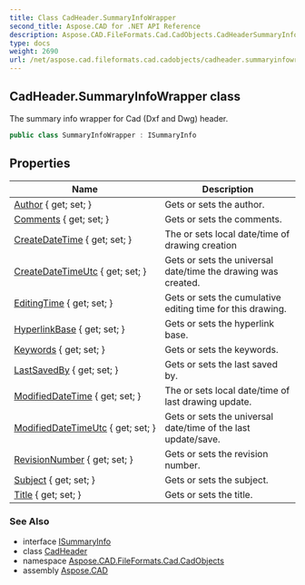 ```yaml
---
title: Class CadHeader.SummaryInfoWrapper
second_title: Aspose.CAD for .NET API Reference
description: Aspose.CAD.FileFormats.Cad.CadObjects.CadHeaderSummaryInfoWrapper class. The summary info wrapper for Cad Dxf and Dwg header
type: docs
weight: 2690
url: /net/aspose.cad.fileformats.cad.cadobjects/cadheader.summaryinfowrapper/
---
```

## CadHeader.SummaryInfoWrapper class

The summary info wrapper for Cad (Dxf and Dwg) header.

```csharp
public class SummaryInfoWrapper : ISummaryInfo
```

## Properties

| Name | Description |
| --- | --- |
| [Author](../../aspose.cad.fileformats.cad.cadobjects/cadheader.summaryinfowrapper/author) { get; set; } | Gets or sets the author. |
| [Comments](../../aspose.cad.fileformats.cad.cadobjects/cadheader.summaryinfowrapper/comments) { get; set; } | Gets or sets the comments. |
| [CreateDateTime](../../aspose.cad.fileformats.cad.cadobjects/cadheader.summaryinfowrapper/createdatetime) { get; set; } | The or sets local date/time of drawing creation |
| [CreateDateTimeUtc](../../aspose.cad.fileformats.cad.cadobjects/cadheader.summaryinfowrapper/createdatetimeutc) { get; set; } | Gets or sets the universal date/time the drawing was created. |
| [EditingTime](../../aspose.cad.fileformats.cad.cadobjects/cadheader.summaryinfowrapper/editingtime) { get; set; } | Gets or sets the cumulative editing time for this drawing. |
| [HyperlinkBase](../../aspose.cad.fileformats.cad.cadobjects/cadheader.summaryinfowrapper/hyperlinkbase) { get; set; } | Gets or sets the hyperlink base. |
| [Keywords](../../aspose.cad.fileformats.cad.cadobjects/cadheader.summaryinfowrapper/keywords) { get; set; } | Gets or sets the keywords. |
| [LastSavedBy](../../aspose.cad.fileformats.cad.cadobjects/cadheader.summaryinfowrapper/lastsavedby) { get; set; } | Gets or sets the last saved by. |
| [ModifiedDateTime](../../aspose.cad.fileformats.cad.cadobjects/cadheader.summaryinfowrapper/modifieddatetime) { get; set; } | The or sets local date/time of last drawing update. |
| [ModifiedDateTimeUtc](../../aspose.cad.fileformats.cad.cadobjects/cadheader.summaryinfowrapper/modifieddatetimeutc) { get; set; } | Gets or sets the universal date/time of the last update/save. |
| [RevisionNumber](../../aspose.cad.fileformats.cad.cadobjects/cadheader.summaryinfowrapper/revisionnumber) { get; set; } | Gets or sets the revision number. |
| [Subject](../../aspose.cad.fileformats.cad.cadobjects/cadheader.summaryinfowrapper/subject) { get; set; } | Gets or sets the subject. |
| [Title](../../aspose.cad.fileformats.cad.cadobjects/cadheader.summaryinfowrapper/title) { get; set; } | Gets or sets the title. |

### See Also

* interface [ISummaryInfo](../isummaryinfo/)
* class [CadHeader](../cadheader/)
* namespace [Aspose.CAD.FileFormats.Cad.CadObjects](../../aspose.cad.fileformats.cad.cadobjects/)
* assembly [Aspose.CAD](../../)


